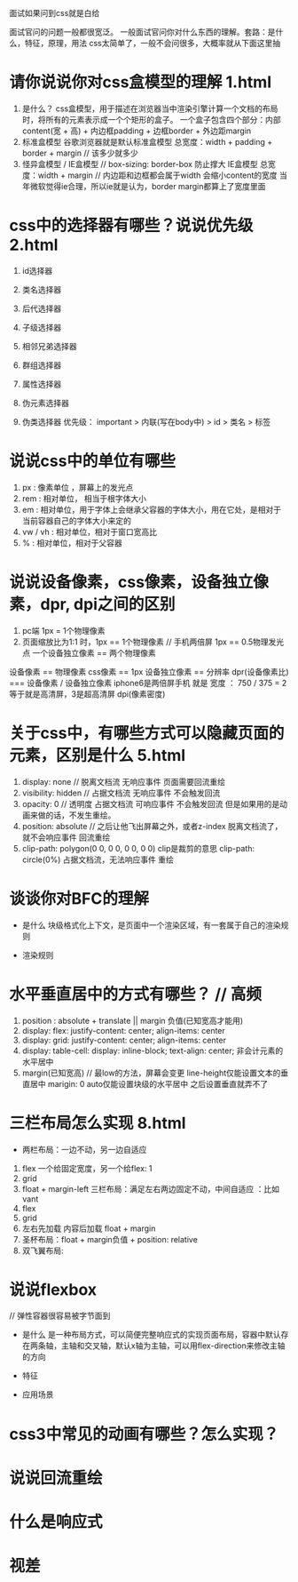 面试如果问到css就是白给

面试官问的问题一般都很宽泛。
一般面试官问你对什么东西的理解。套路：是什么，特征，原理，用法
css太简单了，一般不会问很多，大概率就从下面这里抽

# 请你说说你对css盒模型的理解  1.html
1. 是什么？
    css盒模型，用于描述在浏览器当中渲染引擎计算一个文档的布局时，将所有的元素表示成一个个矩形的盒子。
    一个盒子包含四个部分：内部content(宽 + 高) + 内边框padding + 边框border + 外边距margin
2. 标准盒模型
    谷歌浏览器就是默认标准盒模型 总宽度：width + padding + border + margin // 该多少就多少 
3. 怪异盒模型 / IE盒模型    // box-sizing: border-box   防止撑大
    IE盒模型 总宽度：width + margin // 内边距和边框都会属于width 会缩小content的宽度
    当年微软觉得ie合理，所以ie就是认为，border margin都算上了宽度里面

# css中的选择器有哪些？说说优先级 2.html
1. id选择器
2. 类名选择器
3. 后代选择器
4. 子级选择器
5. 相邻兄弟选择器
6. 群组选择器

7. 属性选择器 
8. 伪元素选择器
9. 伪类选择器 
优先级：
important > 内联(写在body中) > id > 类名 > 标签

# 说说css中的单位有哪些
1. px : 像素单位 ，屏幕上的发光点
2. rem : 相对单位， 相当于根字体大小
3. em : 相对单位，用于字体上会继承父容器的字体大小，用在它处，是相对于当前容器自己的字体大小来定的
4. vw / vh : 相对单位，相对于窗口宽高比
5. % : 相对单位，相对于父容器

# 说说设备像素，css像素，设备独立像素，dpr, dpi之间的区别
1. pc端 1px = 1个物理像素
2. 页面缩放比为1:1 时，1px == 1个物理像素  // 手机两倍屏 1px == 0.5物理发光点  一个设备独立像素 == 两个物理像素

设备像素 ==  物理像素
css像素 == 1px
设备独立像素 == 分辨率
dpr(设备像素比) === 设备像素 / 设备独立像素  iphone6是两倍屏手机 就是 宽度 ： 750 / 375 = 2 等于就是高清屏，3是超高清屏
dpi(像素密度)

# 关于css中，有哪些方式可以隐藏页面的元素，区别是什么 5.html
1. display: none   // 脱离文档流  无响应事件  页面需要回流重绘
2. visibility: hidden  // 占据文档流 无响应事件 不会触发回流
3. opacity: 0  // 透明度  占据文档流 可响应事件 不会触发回流 但是如果用的是动画来做的话，不发生重绘。
4. position: absolute  // 之后让他飞出屏幕之外，或者z-index 脱离文档流了，就不会响应事件  回流重绘
5. clip-path: polygon(0 0, 0 0, 0 0, 0 0) clip是裁剪的意思  clip-path: circle(0%)  占据文档流，无法响应事件  重绘

# 谈谈你对BFC的理解
- 是什么
    块级格式化上下文，是页面中一个渲染区域，有一套属于自己的渲染规则

- 渲染规则

# 水平垂直居中的方式有哪些？  // 高频
1. position : absolute + translate || margin 负值(已知宽高才能用)
2. display: flex: justify-content: center; align-items: center
3. display: grid: justify-content: center; align-items: center
4. display: table-cell: display: inline-block; text-align: center; 非会计元素的水平居中
5. margin(已知宽高) // 最low的方法，屏幕会变更
   line-height仅能设置文本的垂直居中
   marigin: 0 auto仅能设置块级的水平居中  之后设置垂直就弄不了

# 三栏布局怎么实现 8.html
- 两栏布局：一边不动，另一边自适应
1. flex  一个给固定宽度，另一个给flex: 1
2. grid
3. float + margin-left
三栏布局：满足左右两边固定不动，中间自适应 ：比如vant
1. flex
2. grid
3. 左右先加载 内容后加载 float + margin 
4. 圣杯布局：float + margin负值 + position: relative
5. 双飞翼布局: 

# 说说flexbox 
// 弹性容器很容易被字节面到 
- 是什么
    是一种布局方式，可以简便完整响应式的实现页面布局，容器中默认存在两条轴，主轴和交叉轴，默认x轴为主轴，可以用flex-direction来修改主轴的方向
- 特征

- 应用场景

# css3中常见的动画有哪些？怎么实现？

# 说说回流重绘

# 什么是响应式

# 视差